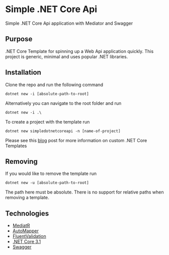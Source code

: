 # Simple .NET Core Api
Simple .NET Core Api application with Mediator and Swagger
## Purpose
.NET Core Template for spinning up a Web Api application quickly.
This project is generic, minimal and uses popular .NET libraries.
## Installation
Clone the repo and run the following command
```
dotnet new -i [absolute-path-to-root]
```
Alternatively you can navigate to the root folder and run
```
dotnet new -i .\
```
To create a project with the template run
```
dotnet new simpledotnetcoreapi -n [name-of-project]
```
Please see this [blog](https://docs.microsoft.com/en-us/dotnet/core/tools/custom-templates) post for more information on custom .NET Core Templates
## Removing
If you would like to remove the template run
```
dotnet new -u [absolute-path-to-root]
```
The path here must be absolute. There is no support for relative paths when removing a template.
## Technologies
- [MediatR](https://github.com/jbogard/MediatR)
- [AutoMapper](https://github.com/AutoMapper/AutoMapper)
- [FluentValidation](https://github.com/FluentValidation/FluentValidation)
- [.NET Core 3.1](https://dotnet.microsoft.com/download)
- [Swagger](https://swagger.io/)
